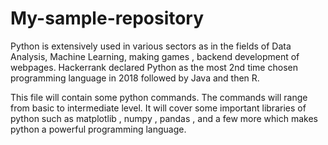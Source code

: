 # My-sample-repository

Python is extensively used in various sectors as in the fields of Data Analysis, Machine Learning, making games , backend development of webpages.
Hackerrank declared Python as the most 2nd time chosen programming language in 2018 followed by Java and then R.

This file will contain some python commands. 
The commands will range from basic to intermediate level.
It will cover some important libraries of python such as matplotlib , numpy , pandas ,
and a few more which makes python a powerful programming language.
